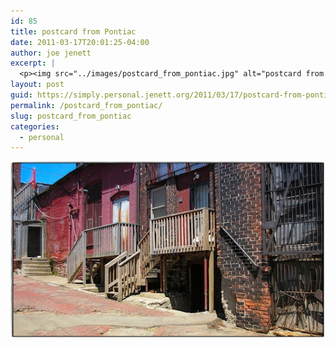 ```yaml
---
id: 85
title: postcard from Pontiac
date: 2011-03-17T20:01:25-04:00
author: joe jenett
excerpt: |
  <p><img src="../images/postcard_from_pontiac.jpg" alt="postcard from Pontiac" style="border:none;"></p>
layout: post
guid: https://simply.personal.jenett.org/2011/03/17/postcard-from-pontiac/
permalink: /postcard_from_pontiac/
slug: postcard_from_pontiac
categories:
  - personal
---
```

<img src="../images/postcard_from_pontiac.jpg" alt="postcard from Pontiac" style="border:none;">